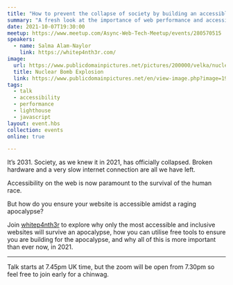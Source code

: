 ```yaml
---
title: "How to prevent the collapse of society by building an accessible web"
summary: "A fresh look at the importance of web performance and accessibility"
date: 2021-10-07T19:30:00
meetup: https://www.meetup.com/Async-Web-Tech-Meetup/events/280570515
speakers:
  - name: Salma Alam-Naylor
    link: https://whitep4nth3r.com/
image:
  url: https://www.publicdomainpictures.net/pictures/200000/velka/nuclear-bomb-explosion.jpg
  title: Nuclear Bomb Explosion
  link: https://www.publicdomainpictures.net/en/view-image.php?image=198310&picture=nuclear-bomb-explosion
tags:
  - talk
  - accessibility
  - performance
  - lighthouse
  - javascript
layout: event.hbs
collection: events
online: true

---
```

It’s 2031. Society, as we knew it in 2021, has officially collapsed. Broken hardware and a very slow internet connection are all we have left.

Accessibility on the web is now paramount to the survival of the human race. 

But how do you ensure your website is accessible amidst a raging apocalypse?

Join [whitep4nth3r](https://whitep4nth3r.com/) to explore why only the most accessible and inclusive websites will survive an apocalypse, how you can utilise free tools to ensure you are building for the apocalypse, and why all of this is more important than ever now, in 2021.
***

Talk starts at 7.45pm UK time, but the zoom will be open from 7.30pm so feel free to join early for a chinwag.
